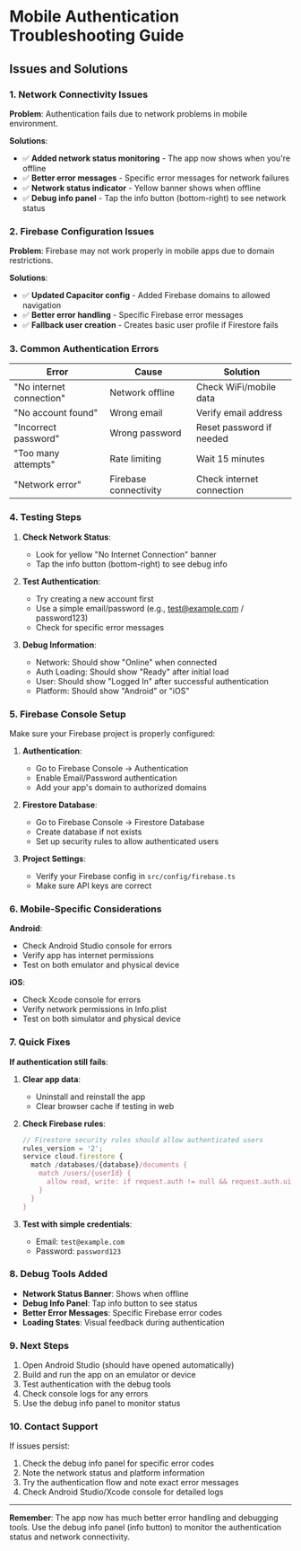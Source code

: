 # Mobile Authentication Troubleshooting Guide

## Issues and Solutions

### 1. **Network Connectivity Issues**

**Problem**: Authentication fails due to network problems in mobile environment.

**Solutions**:
- ✅ **Added network status monitoring** - The app now shows when you're offline
- ✅ **Better error messages** - Specific error messages for network failures
- ✅ **Network status indicator** - Yellow banner shows when offline
- ✅ **Debug info panel** - Tap the info button (bottom-right) to see network status

### 2. **Firebase Configuration Issues**

**Problem**: Firebase may not work properly in mobile apps due to domain restrictions.

**Solutions**:
- ✅ **Updated Capacitor config** - Added Firebase domains to allowed navigation
- ✅ **Better error handling** - Specific Firebase error messages
- ✅ **Fallback user creation** - Creates basic user profile if Firestore fails

### 3. **Common Authentication Errors**

| Error | Cause | Solution |
|-------|-------|----------|
| "No internet connection" | Network offline | Check WiFi/mobile data |
| "No account found" | Wrong email | Verify email address |
| "Incorrect password" | Wrong password | Reset password if needed |
| "Too many attempts" | Rate limiting | Wait 15 minutes |
| "Network error" | Firebase connectivity | Check internet connection |

### 4. **Testing Steps**

1. **Check Network Status**:
   - Look for yellow "No Internet Connection" banner
   - Tap the info button (bottom-right) to see debug info

2. **Test Authentication**:
   - Try creating a new account first
   - Use a simple email/password (e.g., test@example.com / password123)
   - Check for specific error messages

3. **Debug Information**:
   - Network: Should show "Online" when connected
   - Auth Loading: Should show "Ready" after initial load
   - User: Should show "Logged In" after successful authentication
   - Platform: Should show "Android" or "iOS"

### 5. **Firebase Console Setup**

Make sure your Firebase project is properly configured:

1. **Authentication**:
   - Go to Firebase Console → Authentication
   - Enable Email/Password authentication
   - Add your app's domain to authorized domains

2. **Firestore Database**:
   - Go to Firebase Console → Firestore Database
   - Create database if not exists
   - Set up security rules to allow authenticated users

3. **Project Settings**:
   - Verify your Firebase config in `src/config/firebase.ts`
   - Make sure API keys are correct

### 6. **Mobile-Specific Considerations**

**Android**:
- Check Android Studio console for errors
- Verify app has internet permissions
- Test on both emulator and physical device

**iOS**:
- Check Xcode console for errors
- Verify network permissions in Info.plist
- Test on both simulator and physical device

### 7. **Quick Fixes**

**If authentication still fails**:

1. **Clear app data**:
   - Uninstall and reinstall the app
   - Clear browser cache if testing in web

2. **Check Firebase rules**:
   ```javascript
   // Firestore security rules should allow authenticated users
   rules_version = '2';
   service cloud.firestore {
     match /databases/{database}/documents {
       match /users/{userId} {
         allow read, write: if request.auth != null && request.auth.uid == userId;
       }
     }
   }
   ```

3. **Test with simple credentials**:
   - Email: `test@example.com`
   - Password: `password123`

### 8. **Debug Tools Added**

- **Network Status Banner**: Shows when offline
- **Debug Info Panel**: Tap info button to see status
- **Better Error Messages**: Specific Firebase error codes
- **Loading States**: Visual feedback during authentication

### 9. **Next Steps**

1. Open Android Studio (should have opened automatically)
2. Build and run the app on an emulator or device
3. Test authentication with the debug tools
4. Check console logs for any errors
5. Use the debug info panel to monitor status

### 10. **Contact Support**

If issues persist:
1. Check the debug info panel for specific error codes
2. Note the network status and platform information
3. Try the authentication flow and note exact error messages
4. Check Android Studio/Xcode console for detailed logs

---

**Remember**: The app now has much better error handling and debugging tools. Use the debug info panel (info button) to monitor the authentication status and network connectivity. 